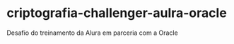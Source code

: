 # criptografia-challenger-aulra-oracle
 Desafio do treinamento da Alura em parceria com a Oracle

 

